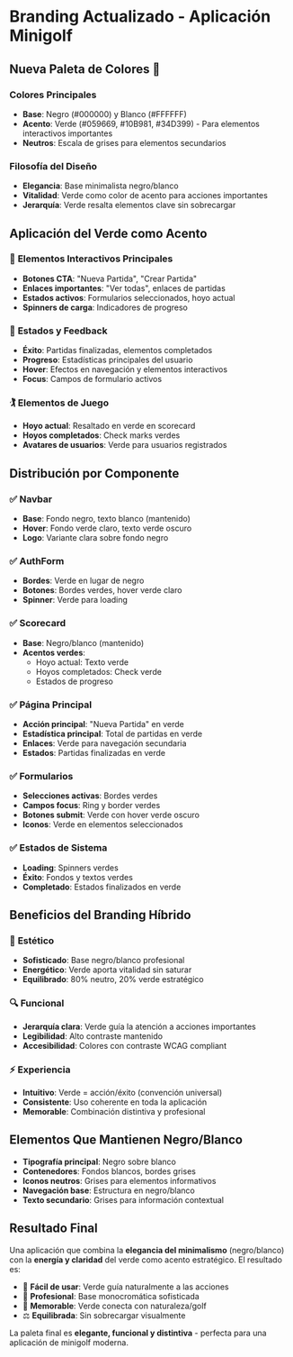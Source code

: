 # Branding Actualizado - Aplicación Minigolf

## Nueva Paleta de Colores 🎨

### Colores Principales

- **Base**: Negro (#000000) y Blanco (#FFFFFF)
- **Acento**: Verde (#059669, #10B981, #34D399) - Para elementos interactivos importantes
- **Neutros**: Escala de grises para elementos secundarios

### Filosofía del Diseño

- **Elegancia**: Base minimalista negro/blanco
- **Vitalidad**: Verde como color de acento para acciones importantes
- **Jerarquía**: Verde resalta elementos clave sin sobrecargar

## Aplicación del Verde como Acento

### 🔗 **Elementos Interactivos Principales**

- **Botones CTA**: "Nueva Partida", "Crear Partida"
- **Enlaces importantes**: "Ver todas", enlaces de partidas
- **Estados activos**: Formularios seleccionados, hoyo actual
- **Spinners de carga**: Indicadores de progreso

### 🎯 **Estados y Feedback**

- **Éxito**: Partidas finalizadas, elementos completados
- **Progreso**: Estadísticas principales del usuario
- **Hover**: Efectos en navegación y elementos interactivos
- **Focus**: Campos de formulario activos

### 🏌️ **Elementos de Juego**

- **Hoyo actual**: Resaltado en verde en scorecard
- **Hoyos completados**: Check marks verdes
- **Avatares de usuarios**: Verde para usuarios registrados

## Distribución por Componente

### ✅ **Navbar**

- **Base**: Fondo negro, texto blanco (mantenido)
- **Hover**: Fondo verde claro, texto verde oscuro
- **Logo**: Variante clara sobre fondo negro

### ✅ **AuthForm**

- **Bordes**: Verde en lugar de negro
- **Botones**: Bordes verdes, hover verde claro
- **Spinner**: Verde para loading

### ✅ **Scorecard**

- **Base**: Negro/blanco (mantenido)
- **Acentos verdes**:
  - Hoyo actual: Texto verde
  - Hoyos completados: Check verde
  - Estados de progreso

### ✅ **Página Principal**

- **Acción principal**: "Nueva Partida" en verde
- **Estadística principal**: Total de partidas en verde
- **Enlaces**: Verde para navegación secundaria
- **Estados**: Partidas finalizadas en verde

### ✅ **Formularios**

- **Selecciones activas**: Bordes verdes
- **Campos focus**: Ring y border verdes
- **Botones submit**: Verde con hover verde oscuro
- **Iconos**: Verde en elementos seleccionados

### ✅ **Estados de Sistema**

- **Loading**: Spinners verdes
- **Éxito**: Fondos y textos verdes
- **Completado**: Estados finalizados en verde

## Beneficios del Branding Híbrido

### 🎨 **Estético**

- **Sofisticado**: Base negro/blanco profesional
- **Energético**: Verde aporta vitalidad sin saturar
- **Equilibrado**: 80% neutro, 20% verde estratégico

### 🔍 **Funcional**

- **Jerarquía clara**: Verde guía la atención a acciones importantes
- **Legibilidad**: Alto contraste mantenido
- **Accesibilidad**: Colores con contraste WCAG compliant

### ⚡ **Experiencia**

- **Intuitivo**: Verde = acción/éxito (convención universal)
- **Consistente**: Uso coherente en toda la aplicación
- **Memorable**: Combinación distintiva y profesional

## Elementos Que Mantienen Negro/Blanco

- **Tipografía principal**: Negro sobre blanco
- **Contenedores**: Fondos blancos, bordes grises
- **Iconos neutros**: Grises para elementos informativos
- **Navegación base**: Estructura en negro/blanco
- **Texto secundario**: Grises para información contextual

## Resultado Final

Una aplicación que combina la **elegancia del minimalismo** (negro/blanco) con la **energía y claridad** del verde como acento estratégico. El resultado es:

- 🎯 **Fácil de usar**: Verde guía naturalmente a las acciones
- 💎 **Profesional**: Base monocromática sofisticada
- 🌱 **Memorable**: Verde conecta con naturaleza/golf
- ⚖️ **Equilibrada**: Sin sobrecargar visualmente

La paleta final es **elegante, funcional y distintiva** - perfecta para una aplicación de minigolf moderna.
